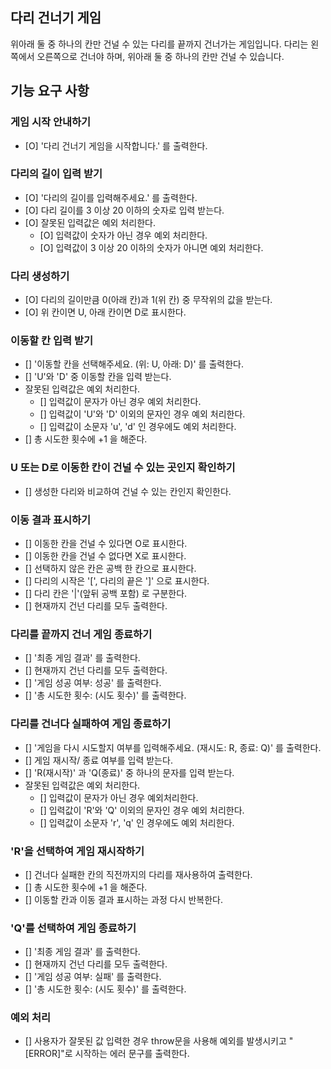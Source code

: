 ## 다리 건너기 게임

위아래 둘 중 하나의 칸만 건널 수 있는 다리를 끝까지 건너가는 게임입니다.
다리는 왼쪽에서 오른쪽으로 건너야 하며, 위아래 둘 중 하나의 칸만 건널 수 있습니다.

## 기능 요구 사항

### 게임 시작 안내하기

- [O] '다리 건너기 게임을 시작합니다.' 를 출력한다.

### 다리의 길이 입력 받기

- [O] '다리의 길이를 입력해주세요.' 를 출력한다.
- [O] 다리 길이를 3 이상 20 이하의 숫자로 입력 받는다.
- [O] 잘못된 입력값은 예외 처리한다.
  - [O] 입력값이 숫자가 아닌 경우 예외 처리한다.
  - [O] 입력값이 3 이상 20 이하의 숫자가 아니면 예외 처리한다.

### 다리 생성하기

- [O] 다리의 길이만큼 0(아래 칸)과 1(위 칸) 중 무작위의 값을 받는다.
- [O] 위 칸이면 U, 아래 칸이면 D로 표시한다.

### 이동할 칸 입력 받기

- [] '이동할 칸을 선택해주세요. (위: U, 아래: D)' 를 출력한다.
- [] 'U'와 'D' 중 이동할 칸을 입력 받는다.
- 잘못된 입력값은 예외 처리한다.
  - [] 입력값이 문자가 아닌 경우 예외 처리한다.
  - [] 입력값이 'U'와 'D' 이외의 문자인 경우 예외 처리한다.
  - [] 입력값이 소문자 'u', 'd' 인 경우에도 예외 처리한다.
- [] 총 시도한 횟수에 +1 을 해준다.

### U 또는 D로 이동한 칸이 건널 수 있는 곳인지 확인하기

- [] 생성한 다리와 비교하여 건널 수 있는 칸인지 확인한다.

### 이동 결과 표시하기

- [] 이동한 칸을 건널 수 있다면 O로 표시한다.
- [] 이동한 칸을 건널 수 없다면 X로 표시한다.
- [] 선택하지 않은 칸은 공백 한 칸으로 표시한다.
- [] 다리의 시작은 '[', 다리의 끝은 ']' 으로 표시한다.
- [] 다리 칸은 '|'(앞뒤 공백 포함) 로 구분한다.
- [] 현재까지 건넌 다리를 모두 출력한다.

### 다리를 끝까지 건너 게임 종료하기

- [] '최종 게임 결과' 를 출력한다.
- [] 현재까지 건넌 다리를 모두 출력한다.
- [] '게임 성공 여부: 성공' 를 출력한다.
- [] '총 시도한 횟수: (시도 횟수)' 를 출력한다.

### 다리를 건너다 실패하여 게임 종료하기

- [] '게임을 다시 시도할지 여부를 입력해주세요. (재시도: R, 종료: Q)' 를 출력한다.
- [] 게임 재시작/ 종료 여부를 입력 받는다.
- [] 'R(재시작)' 과 'Q(종료)' 중 하나의 문자를 입력 받는다.
- 잘못된 입력값은 예외 처리한다.
  - [] 입력값이 문자가 아닌 경우 예외처리한다.
  - [] 입력값이 'R'와 'Q' 이외의 문자인 경우 예외 처리한다.
  - [] 입력값이 소문자 'r', 'q' 인 경우에도 예외 처리한다.

### 'R'을 선택하여 게임 재시작하기

- [] 건너다 실패한 칸의 직전까지의 다리를 재사용하여 출력한다.
- [] 총 시도한 횟수에 +1 을 해준다.
- [] 이동할 칸과 이동 결과 표시하는 과정 다시 반복한다.

### 'Q'를 선택하여 게임 종료하기

- [] '최종 게임 결과' 를 출력한다.
- [] 현재까지 건넌 다리를 모두 출력한다.
- [] '게임 성공 여부: 실패' 를 출력한다.
- [] '총 시도한 횟수: (시도 횟수)' 를 출력한다.

### 예외 처리

- [] 사용자가 잘못된 값 입력한 경우 throw문을 사용해 예외를 발생시키고 "[ERROR]"로 시작하는 에러 문구를 출력한다.
